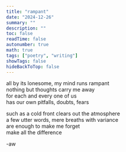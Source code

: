 ```yaml
---
title: "rampant"
date: "2024-12-26"
summary: ""
description: ""
toc: false
readTime: false
autonumber: true
math: true
tags: ["poetry", "writing"]
showTags: false
hideBackToTop: false
---
```


all by its lonesome, my mind runs rampant  
nothing but thoughts carry me away  
for each and every one of us  
has our own pitfalls, doubts, fears  
  
such as a cold front clears out the atmosphere  
a few utter words, mere breaths with variance  
are enough to make me forget  
make all the difference  
    
  
-aw